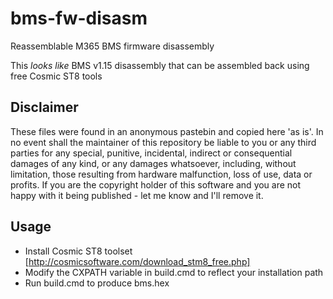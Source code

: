 # bms-fw-disasm
Reassemblable M365 BMS firmware disassembly

This *looks like* BMS v1.15 disassembly that can be assembled back using free Cosmic ST8 tools

## Disclaimer
These files were found in an anonymous pastebin and copied here 'as is'. 
In no event shall the maintainer of this repository be liable to you or any third parties for any special, 
punitive, incidental, indirect or consequential damages of any kind, or any damages whatsoever, 
including, without limitation, those resulting from hardware malfunction, loss of use, data or profits.
If you are the copyright holder of this software and you are not happy with it being published - let me know and I'll remove it.

## Usage
* Install Cosmic ST8 toolset [http://cosmicsoftware.com/download_stm8_free.php]
* Modify the CXPATH variable in build.cmd to reflect your installation path
* Run build.cmd to produce bms.hex
